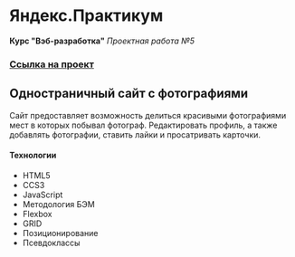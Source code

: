 # Яндекс.Практикум 
**Курс "Вэб-разработка"**
*Проектная работа №5*
### [Ссылка на проект](https://qtrixnet.github.io/mesto/)
## Одностраничный сайт с фотографиями
Сайт предоставляет возможность делиться красивыми фотографиями мест в которых побывал фотограф. Редактировать профиль, а также добавлять фотографии, ставить лайки и просатривать карточки.
#### Технологии
+ HTML5
+ CCS3
+ JavaScript
+ Методология БЭМ
+ Flexbox
+ GRID
+ Позиционирование
+ Псевдоклассы


